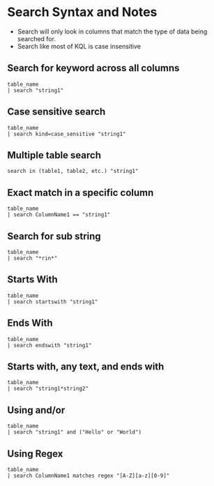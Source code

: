 # Search Syntax and Notes

- Search will only look in columns that match the type of data being searched for.
- Search like most of KQL is case insensitive

## Search for keyword across all columns

```KQL
table_name
| search "string1"
```

## Case sensitive search

```KQL
table_name
| search kind=case_sensitive "string1"
```

## Multiple table search

```KQL
search in (table1, table2, etc.) "string1"
```

## Exact match in a specific column

```KQL
table_name
| search ColumnName1 == "string1"
```

## Search for sub string

```KQL
table_name
| search "*rin*"
```

## Starts With

```KQL
table_name
| search startswith "string1"
```

## Ends With

```KQL
table_name
| search endswith "string1"
```

## Starts with, any text, and ends with

```KQL
table_name
| search "string1*string2"
```

## Using and/or

```KQL
table_name
| search "string1" and ("Hello" or "World")
```

## Using Regex

```KQL
table_name
| search ColumnName1 matches regex "[A-Z][a-z][0-9]"
```
